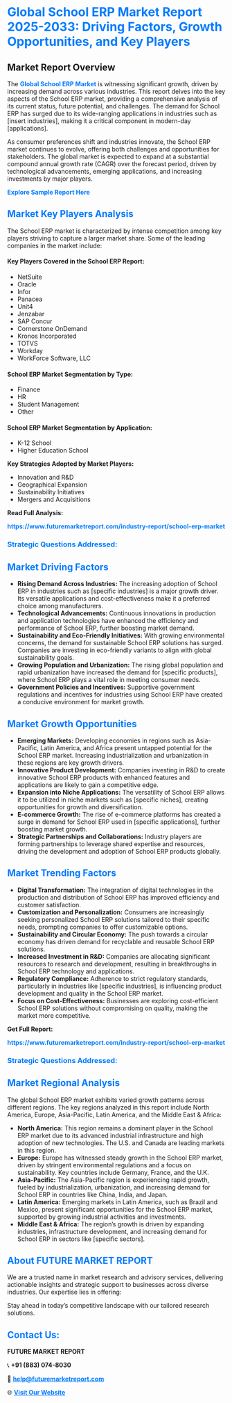 <h1 style="color: #007BFF;">Global School ERP Market Report 2025-2033: Driving Factors, Growth Opportunities, and Key Players</h1>

<section id="overview">
<h2>Market Report Overview</h2>
<p>The <a href="https://www.futuremarketreport.com/industry-report/school-erp-market" style="color: #007BFF; text-decoration: none;"><strong>Global School ERP Market</strong></a> is witnessing significant growth, driven by increasing demand across various industries. This report delves into the key aspects of the School ERP market, providing a comprehensive analysis of its current status, future potential, and challenges. The demand for School ERP has surged due to its wide-ranging applications in industries such as [insert industries], making it a critical component in modern-day [applications].</p>
<p>As consumer preferences shift and industries innovate, the School ERP market continues to evolve, offering both challenges and opportunities for stakeholders. The global market is expected to expand at a substantial compound annual growth rate (CAGR) over the forecast period, driven by technological advancements, emerging applications, and increasing investments by major players.</p>
</section>

<section id="overview">
<p><a href="https://www.futuremarketreport.com/request-sample/reportId=107712" style="color: #007BFF; text-decoration: none;"><strong>Explore Sample Report Here</strong></a></p>
</section>

<section id="key-players">
<h2 style="color: #007BFF;">Market Key Players Analysis</h2>
<p>The School ERP market is characterized by intense competition among key players striving to capture a larger market share. Some of the leading companies in the market include:</p>
<h4>Key Players Covered in the School ERP Report:</h4>
<ul><li>NetSuite</li><li>Oracle</li><li>Infor</li><li>Panacea</li><li>Unit4</li><li>Jenzabar</li><li>SAP Concur</li><li>Cornerstone OnDemand</li><li>Kronos Incorporated</li><li>TOTVS</li><li>Workday</li><li>WorkForce Software, LLC</li></ul>
<h4>School ERP Market Segmentation by Type:</h4>
<ul><li>Finance</li><li>HR</li><li>Student Management</li><li>Other</li></ul>

<h4>School ERP Market Segmentation by Application:</h4>
<ul><li>K-12 School</li><li>Higher Education School</li></ul>
<p><strong>Key Strategies Adopted by Market Players:</strong></p>
<ul>
<li>Innovation and R&D</li>
<li>Geographical Expansion</li>
<li>Sustainability Initiatives</li>
<li>Mergers and Acquisitions</li>
</ul>
</section>

<section>
<p><strong>Read Full Analysis: </strong></p><a href="https://www.futuremarketreport.com/industry-report/school-erp-market" style="color: #007BFF; text-decoration: none;"><strong>https://www.futuremarketreport.com/industry-report/school-erp-market</strong></a>
<h3 style="color: #007BFF;">Strategic Questions Addressed:</h3>
</section>

<section id="driving-factors">
<h2 style="color: #007BFF;">Market Driving Factors</h2>
<ul>
<li><strong>Rising Demand Across Industries:</strong> The increasing adoption of School ERP in industries such as [specific industries] is a major growth driver. Its versatile applications and cost-effectiveness make it a preferred choice among manufacturers.</li>
<li><strong>Technological Advancements:</strong> Continuous innovations in production and application technologies have enhanced the efficiency and performance of School ERP, further boosting market demand.</li>
<li><strong>Sustainability and Eco-Friendly Initiatives:</strong> With growing environmental concerns, the demand for sustainable School ERP solutions has surged. Companies are investing in eco-friendly variants to align with global sustainability goals.</li>
<li><strong>Growing Population and Urbanization:</strong> The rising global population and rapid urbanization have increased the demand for [specific products], where School ERP plays a vital role in meeting consumer needs.</li>
<li><strong>Government Policies and Incentives:</strong> Supportive government regulations and incentives for industries using School ERP have created a conducive environment for market growth.</li>
</ul>
</section>

<section id="growth-opportunities">
<h2 style="color: #007BFF;">Market Growth Opportunities</h2>
<ul>
<li><strong>Emerging Markets:</strong> Developing economies in regions such as Asia-Pacific, Latin America, and Africa present untapped potential for the School ERP market. Increasing industrialization and urbanization in these regions are key growth drivers.</li>
<li><strong>Innovative Product Development:</strong> Companies investing in R&D to create innovative School ERP products with enhanced features and applications are likely to gain a competitive edge.</li>
<li><strong>Expansion into Niche Applications:</strong> The versatility of School ERP allows it to be utilized in niche markets such as [specific niches], creating opportunities for growth and diversification.</li>
<li><strong>E-commerce Growth:</strong> The rise of e-commerce platforms has created a surge in demand for School ERP used in [specific applications], further boosting market growth.</li>
<li><strong>Strategic Partnerships and Collaborations:</strong> Industry players are forming partnerships to leverage shared expertise and resources, driving the development and adoption of School ERP products globally.</li>
</ul>
</section>

<section id="trending-factors">
<h2 style="color: #007BFF;">Market Trending Factors</h2>
<ul>
<li><strong>Digital Transformation:</strong> The integration of digital technologies in the production and distribution of School ERP has improved efficiency and customer satisfaction.</li>
<li><strong>Customization and Personalization:</strong> Consumers are increasingly seeking personalized School ERP solutions tailored to their specific needs, prompting companies to offer customizable options.</li>
<li><strong>Sustainability and Circular Economy:</strong> The push towards a circular economy has driven demand for recyclable and reusable School ERP solutions.</li>
<li><strong>Increased Investment in R&D:</strong> Companies are allocating significant resources to research and development, resulting in breakthroughs in School ERP technology and applications.</li>
<li><strong>Regulatory Compliance:</strong> Adherence to strict regulatory standards, particularly in industries like [specific industries], is influencing product development and quality in the School ERP market.</li>
<li><strong>Focus on Cost-Effectiveness:</strong> Businesses are exploring cost-efficient School ERP solutions without compromising on quality, making the market more competitive.</li>
</ul>
</section>

<section>
<p><strong>Get Full Report: </strong></p><a href="https://www.futuremarketreport.com/industry-report/school-erp-market" style="color: #007BFF; text-decoration: none;"><strong>https://www.futuremarketreport.com/industry-report/school-erp-market</strong></a>
<h3 style="color: #007BFF;">Strategic Questions Addressed:</h3>
</section>


<section id="regional-analysis">
<h2 style="color: #007BFF;">Market Regional Analysis</h2>
<p>The global School ERP market exhibits varied growth patterns across different regions. The key regions analyzed in this report include North America, Europe, Asia-Pacific, Latin America, and the Middle East & Africa:</p>
<ul>
<li><strong>North America:</strong> This region remains a dominant player in the School ERP market due to its advanced industrial infrastructure and high adoption of new technologies. The U.S. and Canada are leading markets in this region.</li>
<li><strong>Europe:</strong> Europe has witnessed steady growth in the School ERP market, driven by stringent environmental regulations and a focus on sustainability. Key countries include Germany, France, and the U.K.</li>
<li><strong>Asia-Pacific:</strong> The Asia-Pacific region is experiencing rapid growth, fueled by industrialization, urbanization, and increasing demand for School ERP in countries like China, India, and Japan.</li>
<li><strong>Latin America:</strong> Emerging markets in Latin America, such as Brazil and Mexico, present significant opportunities for the School ERP market, supported by growing industrial activities and investments.</li>
<li><strong>Middle East & Africa:</strong> The region’s growth is driven by expanding industries, infrastructure development, and increasing demand for School ERP in sectors like [specific sectors].</li>
</ul>
</section>

<footer>
<h2 style="color: #007BFF;">About FUTURE MARKET REPORT</h2>
<p>We are a trusted name in market research and advisory services, delivering actionable insights and strategic support to businesses across diverse industries. Our expertise lies in offering:</p>

<p>Stay ahead in today’s competitive landscape with our tailored research solutions.</p>

<h2 style="color: #007BFF;">Contact Us:</h2>
<p><strong>FUTURE MARKET REPORT</strong></p>
<p>📞 <strong>+91 (883) 074-8030</strong></p>
<p>📧 <strong><a href="mailto:help@futuremarketreport.com" style="color: #007BFF;">help@futuremarketreport.com</a></strong></p>
<p>🌐 <strong><a href="https://www.futuremarketreport.com/" style="color: #007BFF;">Visit Our Website</a></strong></p>
</footer>